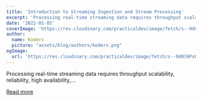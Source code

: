 ```yaml
---
title: 'Introduction to Streaming Ingestion and Stream Processing'
excerpt: 'Processing real-time streaming data requires throughput scalability, reliability, high availability,...'
date: '2022-01-05'
coverImage: 'https://res.cloudinary.com/practicaldev/image/fetch/s--9d076Px8--/c_imagga_scale,f_auto,fl_progressive,h_420,q_auto,w_1000/https://dev-to-uploads.s3.amazonaws.com/uploads/articles/2kghebc9eispthe9act0.png'
author:
  name: Koders
  picture: "assets/blog/authors/koders.png"
ogImage:
  url: 'https://res.cloudinary.com/practicaldev/image/fetch/s--9d076Px8--/c_imagga_scale,f_auto,fl_progressive,h_420,q_auto,w_1000/https://dev-to-uploads.s3.amazonaws.com/uploads/articles/2kghebc9eispthe9act0.png'
---
```


Processing real-time streaming data requires throughput scalability, reliability, high availability,...

[Read more](https://dev.to/aws-builders/introduction-to-streaming-ingestion-and-stream-processing-3m4a)
